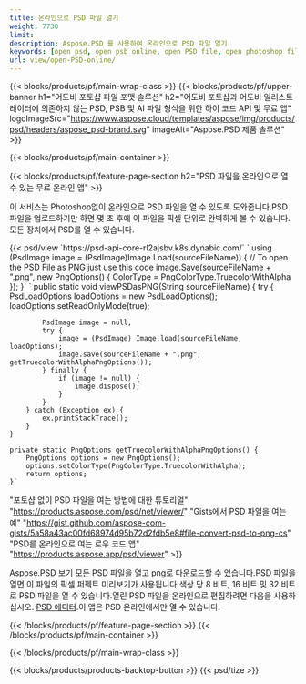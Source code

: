 ```yaml
---
title: 온라인으로 PSD 파일 열기
weight: 7730
limit: 
description: Aspose.PSD 를 사용하여 온라인으로 PSD 파일 열기
keywords: [open psd, open psb online, open PSD file, open photoshop file, preview psd]
url: view/open-PSD-online/
---
```


{{< blocks/products/pf/main-wrap-class >}}
{{< blocks/products/pf/upper-banner h1="어도비 포토샵 파일 포맷 솔루션" h2="어도비 포토샵과 어도비 일러스트레이터에 의존하지 않는 PSD, PSB 및 AI 파일 형식을 위한 하이 코드 API 및 무료 앱" logoImageSrc="https://www.aspose.cloud/templates/aspose/img/products/psd/headers/aspose_psd-brand.svg" imageAlt="Aspose.PSD 제품 솔루션" >}}

{{< blocks/products/pf/main-container >}}

{{< blocks/products/pf/feature-page-section h2="PSD 파일을 온라인으로 열 수 있는 무료 온라인 앱" >}}
<p>이 서비스는 Photoshop없이 온라인으로 PSD 파일을 열 수 있도록 도와줍니다.PSD 파일을 업로드하기만 하면 몇 초 후에 이 파일을 픽셀 단위로 완벽하게 볼 수 있습니다.모든 장치에서 PSD를 열 수 있습니다.</p>
{{< psd/view `https://psd-api-core-rl2ajsbv.k8s.dynabic.com/` 
`    using (PsdImage image = (PsdImage)Image.Load(sourceFileName))
    {
	    // To open the PSD File as PNG just use this code
        image.Save(sourceFileName + ".png",  new PngOptions() {  ColorType = PngColorType.TruecolorWithAlpha });
    }` 	`    public static void viewPSDasPNG(String sourceFileName) {
        try {
            PsdLoadOptions loadOptions = new PsdLoadOptions();
            loadOptions.setReadOnlyMode(true);
            
            PsdImage image = null;
            try {
                image = (PsdImage) Image.load(sourceFileName, loadOptions);
                image.save(sourceFileName + ".png", getTruecolorWithAlphaPngOptions());
            } finally {
                if (image != null) {
                    image.dispose();
                }
            }
        } catch (Exception ex) {
            ex.printStackTrace();
        }
    }
    
    private static PngOptions getTruecolorWithAlphaPngOptions() {
        PngOptions options = new PngOptions();
        options.setColorType(PngColorType.TruecolorWithAlpha);
        return options;
    }` 
"포토샵 없이 PSD 파일을 여는 방법에 대한 튜토리얼" "https://products.aspose.com/psd/net/viewer/" 
"Gists에서 PSD 파일을 여는 예" "https://gist.github.com/aspose-com-gists/5a58a43ac00fd68974d95b72d2fdb5e8#file-convert-psd-to-png-cs" 
"PSD를 온라인으로 여는 로우 코드 앱" "https://products.aspose.app/psd/viewer" >}}
<p>Aspose.PSD 보기 모든 PSD 파일을 열고 png로 다운로드할 수 있습니다.PSD 파일을 열면 이 파일의 픽셀 퍼펙트 미리보기가 사용됩니다.색상 당 8 비트, 16 비트 및 32 비트로 PSD 파일을 열 수 있습니다.열린 PSD 파일을 온라인으로 편집하려면 다음을 사용하십시오. <a href="https://products.aspose.app/psd/editor">PSD 에디터</a>.이 앱은 PSD 온라인에서만 열 수 있습니다.</p>
{{< /blocks/products/pf/feature-page-section >}}
{{< /blocks/products/pf/main-container >}}


{{< /blocks/products/pf/main-wrap-class >}}

{{< blocks/products/products-backtop-button >}}
{{< psd/tize >}}
